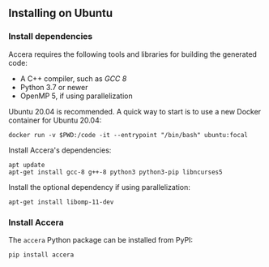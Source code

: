 [//]: # (Project: Accera)
[//]: # (Version: v1.2.4)

## Installing on Ubuntu

### Install dependencies

Accera requires the following tools and libraries for building the generated code:

* A C++ compiler, such as *GCC 8*
* Python 3.7 or newer
* OpenMP 5, if using parallelization

Ubuntu 20.04 is recommended. A quick way to start is to use a new Docker container for Ubuntu 20.04:

```shell
docker run -v $PWD:/code -it --entrypoint "/bin/bash" ubuntu:focal
```

Install Accera's dependencies:

```shell
apt update
apt-get install gcc-8 g++-8 python3 python3-pip libncurses5
```

Install the optional dependency if using parallelization:

```shell
apt-get install libomp-11-dev
```

### Install Accera

The `accera` Python package can be installed from PyPI:

```shell
pip install accera
```


